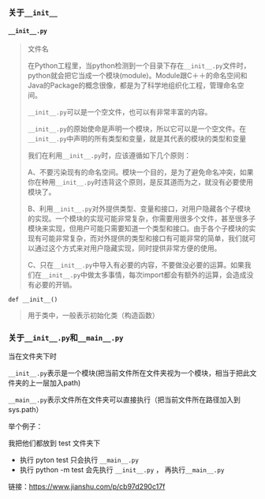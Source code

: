 
### 关于`__init__`

#### `__init__.py`

> 文件名
>
> 在Python工程里，当python检测到一个目录下存在`__init__.py`文件时，python就会把它当成一个模块(module)。Module跟C＋＋的命名空间和Java的Package的概念很像，都是为了科学地组织化工程，管理命名空间。
>
> `__init__.py`可以是一个空文件，也可以有非常丰富的内容。
>
> 
>
> `__init__.py`的原始使命是声明一个模块，所以它可以是一个空文件。在`__init__.py`中声明的所有类型和变量，就是其代表的模块的类型和变量
>
> 
>
> 我们在利用`__init__.py`时，应该遵循如下几个原则：
>
> A、不要污染现有的命名空间。模块一个目的，是为了避免命名冲突，如果你在种用`__init__.py`时违背这个原则，是反其道而为之，就没有必要使用模块了。
>
> B、利用`__init__.py`对外提供类型、变量和接口，对用户隐藏各个子模块的实现。一个模块的实现可能非常复杂，你需要用很多个文件，甚至很多子模块来实现，但用户可能只需要知道一个类型和接口。由于各个子模块的实现有可能非常复杂，而对外提供的类型和接口有可能非常的简单，我们就可以通过这个方式来对用户隐藏实现，同时提供非常方便的使用。
>
> C、只在`__init__.py`中导入有必要的内容，不要做没必要的运算。如果我们在`__init__.py`中做太多事情，每次import都会有额外的运算，会造成没有必要的开销。



`def __init__()`

> 用于类中，一般表示初始化类（构造函数）


### 关于`__init__.py`和`__main__.py`

当在文件夹下时

`__init__.py`表示是一个模块(把当前文件所在文件夹视为一个模块，相当于把此文件夹的上一层加入path)

`__main__.py`表示文件所在文件夹可以直接执行（把当前文件所在路径加入到sys.path）



举个例子：

我把他们都放到 test 文件夹下

- 执行 pyton test 只会执行 `__main__.py`
- 执行 python -m test 会先执行 `__init__.py` ， 再执行`__main__.py`



链接：https://www.jianshu.com/p/cb97d290c17f

